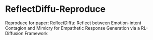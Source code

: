 # ReflectDiffu-Reproduce
Reproduce for paper: ReflectDiffu: Reflect between Emotion-intent Contagion and Mimicry for  Empathetic Response Generation via a RL-Diffusion Framework
